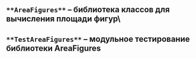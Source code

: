 ## `**AreaFigures**` – библиотека классов для вычисления площади фигур\
## `**TestAreaFigures**` – модульное тестирование библиотеки AreaFigures
